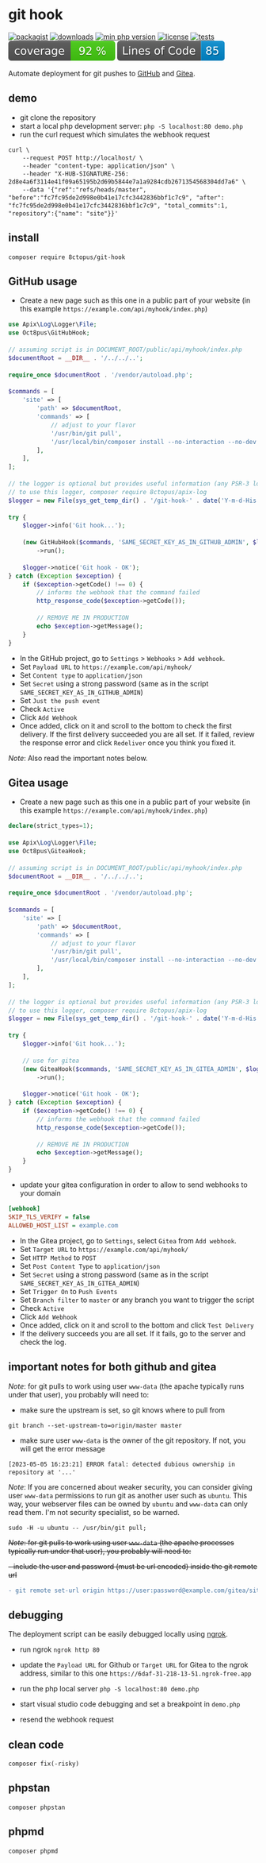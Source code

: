 # git hook

[![packagist](http://poser.pugx.org/8ctopus/git-hook/v)](https://packagist.org/packages/8ctopus/git-hook)
[![downloads](http://poser.pugx.org/8ctopus/git-hook/downloads)](https://packagist.org/packages/8ctopus/git-hook)
[![min php version](http://poser.pugx.org/8ctopus/git-hook/require/php)](https://packagist.org/packages/8ctopus/git-hook)
[![license](http://poser.pugx.org/8ctopus/git-hook/license)](https://packagist.org/packages/8ctopus/git-hook)
[![tests](https://github.com/8ctopus/git-hook/actions/workflows/tests.yml/badge.svg)](https://github.com/8ctopus/git-hook/actions/workflows/tests.yml)
![code coverage badge](https://raw.githubusercontent.com/8ctopus/git-hook/image-data/coverage.svg)
![lines of code](https://raw.githubusercontent.com/8ctopus/git-hook/image-data/lines.svg)

Automate deployment for git pushes to [GitHub](https://github.com) and [Gitea](https://gitea.io).

## demo

- git clone the repository
- start a local php development server: `php -S localhost:80 demo.php`
- run the curl request which simulates the webhook request

```
curl \
    --request POST http://localhost/ \
    --header "content-type: application/json" \
    --header "X-HUB-SIGNATURE-256: 2d8e4a6f3114e41f09a65195b2d69b5844e7a1a9284cdb2671354568304dd7a6" \
    --data '{"ref":"refs/heads/master", "before":"fc7fc95de2d998e0b41e17cfc3442836bbf1c7c9", "after": "fc7fc95de2d998e0b41e17cfc3442836bbf1c7c9", "total_commits":1, "repository":{"name": "site"}}'
```

## install

    composer require 8ctopus/git-hook

## GitHub usage

- Create a new page such as this one in a public part of your website (in this example `https://example.com/api/myhook/index.php`)

```php
use Apix\Log\Logger\File;
use Oct8pus\GitHubHook;

// assuming script is in DOCUMENT_ROOT/public/api/myhook/index.php
$documentRoot = __DIR__ . '/../../..';

require_once $documentRoot . '/vendor/autoload.php';

$commands = [
    'site' => [
        'path' => $documentRoot,
        'commands' => [
            // adjust to your flavor
            '/usr/bin/git pull',
            '/usr/local/bin/composer install --no-interaction --no-dev',
        ],
    ],
];

// the logger is optional but provides useful information (any PSR-3 logger will do)
// to use this logger, composer require 8ctopus/apix-log
$logger = new File(sys_get_temp_dir() . '/git-hook-' . date('Y-m-d-His') . '.log');

try {
    $logger->info('Git hook...');

    (new GitHubHook($commands, 'SAME_SECRET_KEY_AS_IN_GITHUB_ADMIN', $logger))
        ->run();

    $logger->notice('Git hook - OK');
} catch (Exception $exception) {
    if ($exception->getCode() !== 0) {
        // informs the webhook that the command failed
        http_response_code($exception->getCode());

        // REMOVE ME IN PRODUCTION
        echo $exception->getMessage();
    }
}
```

- In the GitHub project, go to `Settings` > `Webhooks` > `Add webhook`.
- Set `Payload URL` to `https://example.com/api/myhook/`
- Set `Content type` to `application/json`
- Set `Secret` using a strong password (same as in the script `SAME_SECRET_KEY_AS_IN_GITHUB_ADMIN`)
- Set `Just the push event`
- Check `Active`
- Click `Add Webhook`
- Once added, click on it and scroll to the bottom to check the first delivery. If the first delivery succeeded you are all set. If it failed, review the response error and click `Redeliver` once you think you fixed it.

_Note_: Also read the important notes below.

## Gitea usage

- Create a new page such as this one in a public part of your website (in this example `https://example.com/api/myhook/index.php`)

```php
declare(strict_types=1);

use Apix\Log\Logger\File;
use Oct8pus\GiteaHook;

// assuming script is in DOCUMENT_ROOT/public/api/myhook/index.php
$documentRoot = __DIR__ . '/../../..';

require_once $documentRoot . '/vendor/autoload.php';

$commands = [
    'site' => [
        'path' => $documentRoot,
        'commands' => [
            // adjust to your flavor
            '/usr/bin/git pull',
            '/usr/local/bin/composer install --no-interaction --no-dev',
        ],
    ],
];

// the logger is optional but provides useful information (any PSR-3 logger will do)
// to use this logger, composer require 8ctopus/apix-log
$logger = new File(sys_get_temp_dir() . '/git-hook-' . date('Y-m-d-His') . '.log');

try {
    $logger->info('Git hook...');

    // use for gitea
    (new GiteaHook($commands, 'SAME_SECRET_KEY_AS_IN_GITEA_ADMIN', $logger))
        ->run();

    $logger->notice('Git hook - OK');
} catch (Exception $exception) {
    if ($exception->getCode() !== 0) {
        // informs the webhook that the command failed
        http_response_code($exception->getCode());

        // REMOVE ME IN PRODUCTION
        echo $exception->getMessage();
    }
}
```

- update your gitea configuration in order to allow to send webhooks to your domain

```ini
[webhook]
SKIP_TLS_VERIFY = false
ALLOWED_HOST_LIST = example.com
```

- In the Gitea project, go to `Settings`, select `Gitea` from `Add webhook`.
- Set `Target URL` to `https://example.com/api/myhook/`
- Set `HTTP Method` to `POST`
- Set `Post Content Type` to `application/json`
- Set `Secret` using a strong password (same as in the script `SAME_SECRET_KEY_AS_IN_GITEA_ADMIN`)
- Set `Trigger On` to `Push Events`
- Set `Branch filter` to `master` or any branch you want to trigger the script
- Check `Active`
- Click `Add Webhook`
- Once added, click on it and scroll to the bottom and click `Test Delivery`
- If the delivery succeeds you are all set. If it fails, go to the server and check the log.

## important notes for both github and gitea

_Note_: for git pulls to work using user `www-data` (the apache typically runs under that user), you probably will need to:

- make sure the upstream is set, so git knows where to pull from

```
git branch --set-upstream-to=origin/master master
```

- make sure user `www-data` is the owner of the git repository. If not, you will get the error message

```
[2023-05-05 16:23:21] ERROR fatal: detected dubious ownership in repository at '...'
```

_Note_: If you are concerned about weaker security, you can consider giving user `www-data` permissions to run git as another user such as `ubuntu`. This way, your webserver files can be owned by `ubuntu` and `www-data` can only read them. I'm not security specialist, so be warned.

```
sudo -H -u ubuntu -- /usr/bin/git pull;
```

~~_Note_: for git pulls to work using user `www-data` (the apache processes typically run under that user), you probably will need to:~~

~~- include the user and password (must be url encoded) inside the git remote url~~

```diff
- git remote set-url origin https://user:password@example.com/gitea/site.git
```

## debugging

The deployment script can be easily debugged locally using [ngrok](https://ngrok.com/).

- run ngrok `ngrok http 80`

- update the `Payload URL` for Github or `Target URL` for Gitea to the ngrok address, similar to this one `https://6daf-31-218-13-51.ngrok-free.app`

- run the php local server `php -S localhost:80 demo.php`

- start visual studio code debugging and set a breakpoint in `demo.php`

- resend the webhook request

## clean code

    composer fix(-risky)

## phpstan

    composer phpstan

## phpmd

    composer phpmd
